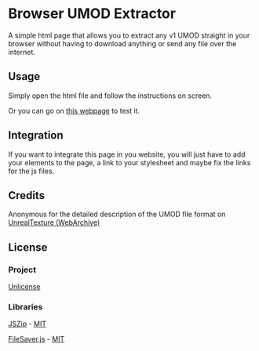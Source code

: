# Browser UMOD Extractor

A simple html page that allows you to extract any v1 UMOD straight in your browser without having to download anything or send any file over the internet.

## Usage

Simply open the html file and follow the instructions on screen.

Or you can go on [this webpage]() to test it.

## Integration

If you want to integrate this page in you website, you will just have to add your elements to the page, a link to your stylesheet and maybe fix the links for the js files.

## Credits

Anonymous for the detailed description of the UMOD file format on [UnrealTexture (WebArchive)](https://web.archive.org/web/20181105143210/http://www.unrealtexture.com/Unreal/Downloads/3DEditing/UnrealEd/Tutorials/unrealwiki-offline/umod-file-format.html)

## License

### Project

[Unlicense](LICENSE)

### Libraries

[JSZip](https://github.com/Stuk/jszip) - [MIT](https://github.com/Stuk/jszip/blob/master/LICENSE.markdown)

[FileSaver.js](https://github.com/eligrey/FileSaver.js/) - [MIT](https://github.com/eligrey/FileSaver.js/blob/master/LICENSE.md)
